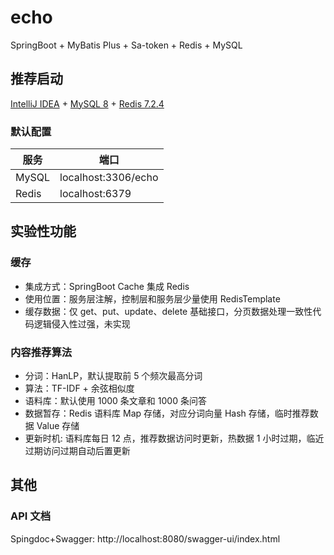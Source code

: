 # echo

SpringBoot + MyBatis Plus + Sa-token + Redis + MySQL

## 推荐启动

[IntelliJ IDEA](https://www.jetbrains.com/idea) + [MySQL 8](https://www.mysql.com/) + [Redis 7.2.4](https://redis.io/)

### 默认配置

| 服务 | 端口 |
| --- | --- |
| MySQL | localhost:3306/echo |
| Redis | localhost:6379 |

## 实验性功能

### 缓存

- 集成方式：SpringBoot Cache 集成 Redis
- 使用位置：服务层注解，控制层和服务层少量使用 RedisTemplate
- 缓存数据：仅 get、put、update、delete 基础接口，分页数据处理一致性代码逻辑侵入性过强，未实现

### 内容推荐算法

- 分词：HanLP，默认提取前 5 个频次最高分词
- 算法：TF-IDF + 余弦相似度
- 语料库：默认使用 1000 条文章和 1000 条问答
- 数据暂存：Redis 语料库 Map 存储，对应分词向量 Hash 存储，临时推荐数据 Value 存储
- 更新时机: 语料库每日 12 点，推荐数据访问时更新，热数据 1 小时过期，临近过期访问过期自动后置更新

## 其他

### API 文档

Spingdoc+Swagger: http://localhost:8080/swagger-ui/index.html